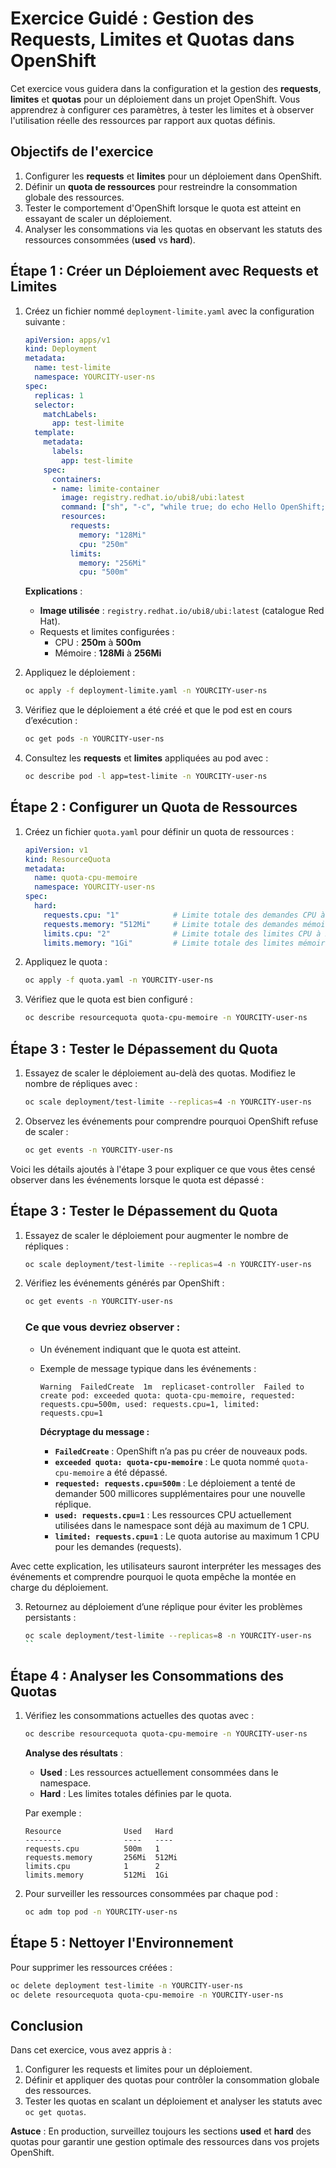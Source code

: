 # Exercice Guidé : Gestion des Requests, Limites et Quotas dans OpenShift

Cet exercice vous guidera dans la configuration et la gestion des **requests**, **limites** et **quotas** pour un déploiement dans un projet OpenShift. Vous apprendrez à configurer ces paramètres, à tester les limites et à observer l'utilisation réelle des ressources par rapport aux quotas définis.


## **Objectifs de l'exercice**

1. Configurer les **requests** et **limites** pour un déploiement dans OpenShift.  
2. Définir un **quota de ressources** pour restreindre la consommation globale des ressources.  
3. Tester le comportement d'OpenShift lorsque le quota est atteint en essayant de scaler un déploiement.  
4. Analyser les consommations via les quotas en observant les statuts des ressources consommées (**used** vs **hard**).  


## **Étape 1 : Créer un Déploiement avec Requests et Limites**

1. Créez un fichier nommé `deployment-limite.yaml` avec la configuration suivante :  

   ```yaml
   apiVersion: apps/v1
   kind: Deployment
   metadata:
     name: test-limite
     namespace: YOURCITY-user-ns
   spec:
     replicas: 1
     selector:
       matchLabels:
         app: test-limite
     template:
       metadata:
         labels:
           app: test-limite
       spec:
         containers:
         - name: limite-container
           image: registry.redhat.io/ubi8/ubi:latest
           command: ["sh", "-c", "while true; do echo Hello OpenShift; sleep 5; done"]
           resources:
             requests:
               memory: "128Mi"
               cpu: "250m"
             limits:
               memory: "256Mi"
               cpu: "500m"
   ```

   **Explications** :  
   - **Image utilisée** : `registry.redhat.io/ubi8/ubi:latest` (catalogue Red Hat).  
   - Requests et limites configurées :  
     - CPU : **250m** à **500m**  
     - Mémoire : **128Mi** à **256Mi**

2. Appliquez le déploiement :  

   ```bash
   oc apply -f deployment-limite.yaml -n YOURCITY-user-ns
   ```

3. Vérifiez que le déploiement a été créé et que le pod est en cours d’exécution :  

   ```bash
   oc get pods -n YOURCITY-user-ns
   ```

4. Consultez les **requests** et **limites** appliquées au pod avec :  

   ```bash
   oc describe pod -l app=test-limite -n YOURCITY-user-ns
   ```


## **Étape 2 : Configurer un Quota de Ressources**

1. Créez un fichier `quota.yaml` pour définir un quota de ressources :  

   ```yaml
   apiVersion: v1
   kind: ResourceQuota
   metadata:
     name: quota-cpu-memoire
     namespace: YOURCITY-user-ns
   spec:
     hard:
       requests.cpu: "1"            # Limite totale des demandes CPU à 1 CPU
       requests.memory: "512Mi"     # Limite totale des demandes mémoire à 512 Mi
       limits.cpu: "2"              # Limite totale des limites CPU à 2 CPU
       limits.memory: "1Gi"         # Limite totale des limites mémoire à 1 Gi
   ```

2. Appliquez le quota :  

   ```bash
   oc apply -f quota.yaml -n YOURCITY-user-ns
   ```

3. Vérifiez que le quota est bien configuré :  

   ```bash
   oc describe resourcequota quota-cpu-memoire -n YOURCITY-user-ns
   ```


## **Étape 3 : Tester le Dépassement du Quota**

1. Essayez de scaler le déploiement au-delà des quotas. Modifiez le nombre de répliques avec :  

   ```bash
   oc scale deployment/test-limite --replicas=4 -n YOURCITY-user-ns
   ```

2. Observez les événements pour comprendre pourquoi OpenShift refuse de scaler :  

   ```bash
   oc get events -n YOURCITY-user-ns
   ```

Voici les détails ajoutés à l'étape 3 pour expliquer ce que vous êtes censé observer dans les événements lorsque le quota est dépassé :  


## **Étape 3 : Tester le Dépassement du Quota**

1. Essayez de scaler le déploiement pour augmenter le nombre de répliques :  

   ```bash
   oc scale deployment/test-limite --replicas=4 -n YOURCITY-user-ns
   ```

2. Vérifiez les événements générés par OpenShift :  

   ```bash
   oc get events -n YOURCITY-user-ns
   ```

   ### **Ce que vous devriez observer :**
   - Un événement indiquant que le quota est atteint.  
   - Exemple de message typique dans les événements :  

     ```
     Warning  FailedCreate  1m  replicaset-controller  Failed to create pod: exceeded quota: quota-cpu-memoire, requested: requests.cpu=500m, used: requests.cpu=1, limited: requests.cpu=1
     ```

     **Décryptage du message :**  
     - **`FailedCreate`** : OpenShift n’a pas pu créer de nouveaux pods.  
     - **`exceeded quota: quota-cpu-memoire`** : Le quota nommé `quota-cpu-memoire` a été dépassé.  
     - **`requested: requests.cpu=500m`** : Le déploiement a tenté de demander 500 millicores supplémentaires pour une nouvelle réplique.  
     - **`used: requests.cpu=1`** : Les ressources CPU actuellement utilisées dans le namespace sont déjà au maximum de 1 CPU.  
     - **`limited: requests.cpu=1`** : Le quota autorise au maximum 1 CPU pour les demandes (requests).  
     

Avec cette explication, les utilisateurs sauront interpréter les messages des événements et comprendre pourquoi le quota empêche la montée en charge du déploiement.

3. Retournez au déploiement d’une réplique pour éviter les problèmes persistants :  

   ```bash
   oc scale deployment/test-limite --replicas=8 -n YOURCITY-user-ns
   ``


## **Étape 4 : Analyser les Consommations des Quotas**

1. Vérifiez les consommations actuelles des quotas avec :  

   ```bash
   oc describe resourcequota quota-cpu-memoire -n YOURCITY-user-ns
   ```

   **Analyse des résultats** :  
   - **Used** : Les ressources actuellement consommées dans le namespace.  
   - **Hard** : Les limites totales définies par le quota.  

   Par exemple :  

   ```
   Resource              Used   Hard
   --------              ----   ----
   requests.cpu          500m   1
   requests.memory       256Mi  512Mi
   limits.cpu            1      2
   limits.memory         512Mi  1Gi
   ```

2. Pour surveiller les ressources consommées par chaque pod :  

   ```bash
   oc adm top pod -n YOURCITY-user-ns
   ```

## **Étape 5 : Nettoyer l'Environnement**

Pour supprimer les ressources créées :  

```bash
oc delete deployment test-limite -n YOURCITY-user-ns
oc delete resourcequota quota-cpu-memoire -n YOURCITY-user-ns
```


## **Conclusion**

Dans cet exercice, vous avez appris à :  
1. Configurer les requests et limites pour un déploiement.  
2. Définir et appliquer des quotas pour contrôler la consommation globale des ressources.  
3. Tester les quotas en scalant un déploiement et analyser les statuts avec `oc get quotas`.  

**Astuce** : En production, surveillez toujours les sections **used** et **hard** des quotas pour garantir une gestion optimale des ressources dans vos projets OpenShift.